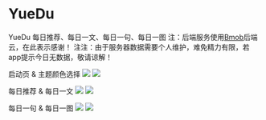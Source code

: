 # YueDu
YueDu
每日推荐、每日一文、每日一句、每日一图
注：后端服务使用[Bmob](http://www.bmob.cn/)后端云，在此表示感谢！
注注：由于服务器数据需要个人维护，难免精力有限，若app提示今日无数据，敬请谅解！

启动页 & 主题颜色选择
![](https://github.com/breewf/YueDu/blob/master/app/src/main/java/com/ghy/yuedu/screen/S70401-15012074.jpg?raw=true)  ![](https://github.com/breewf/YueDu/blob/master/app/src/main/java/com/ghy/yuedu/screen/S70401-15004032.jpg?raw=true)

每日推荐 & 每日一文
![](https://github.com/breewf/YueDu/blob/master/app/src/main/java/com/ghy/yuedu/screen/S70401-14573407.jpg?raw=true)  ![](https://github.com/breewf/YueDu/blob/master/app/src/main/java/com/ghy/yuedu/screen/S70401-14580622.jpg?raw=true)

每日一句 & 每日一图
![](https://github.com/breewf/YueDu/blob/master/app/src/main/java/com/ghy/yuedu/screen/S70401-14582066.jpg?raw=true)  ![](https://github.com/breewf/YueDu/blob/master/app/src/main/java/com/ghy/yuedu/screen/S70401-14592626.jpg?raw=true)
